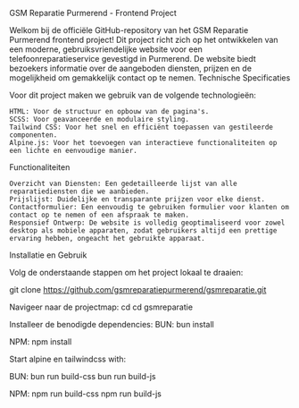 GSM Reparatie Purmerend - Frontend Project

Welkom bij de officiële GitHub-repository van het GSM Reparatie Purmerend frontend project! Dit project richt zich op het ontwikkelen van een moderne, gebruiksvriendelijke website voor een telefoonreparatieservice gevestigd in Purmerend. De website biedt bezoekers informatie over de aangeboden diensten, prijzen en de mogelijkheid om gemakkelijk contact op te nemen.
Technische Specificaties

Voor dit project maken we gebruik van de volgende technologieën:

    HTML: Voor de structuur en opbouw van de pagina's.
    SCSS: Voor geavanceerde en modulaire styling.
    Tailwind CSS: Voor het snel en efficiënt toepassen van gestileerde componenten.
    Alpine.js: Voor het toevoegen van interactieve functionaliteiten op een lichte en eenvoudige manier.

Functionaliteiten

    Overzicht van Diensten: Een gedetailleerde lijst van alle reparatiediensten die we aanbieden.
    Prijslijst: Duidelijke en transparante prijzen voor elke dienst.
    Contactformulier: Een eenvoudig te gebruiken formulier voor klanten om contact op te nemen of een afspraak te maken.
    Responsief Ontwerp: De website is volledig geoptimaliseerd voor zowel desktop als mobiele apparaten, zodat gebruikers altijd een prettige ervaring hebben, ongeacht het gebruikte apparaat.


Installatie en Gebruik

Volg de onderstaande stappen om het project lokaal te draaien:

git clone https://github.com/gsmreparatiepurmerend/gsmreparatie.git

Navigeer naar de projectmap:
cd cd gsmreparatie


Installeer de benodigde dependencies:
BUN:
bun install

NPM:
npm install

Start alpine en tailwindcss with:

BUN:
bun run build-css 
bun run build-js

NPM:
npm run build-css
npm run build-js
